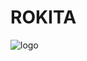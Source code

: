 # ROKITA

![logo](https://lh6.googleusercontent.com/WW3RS2DSxeTQvnrAqz8GHGuQr0lB4DrjNMHq0fUbmX06JDrL16jb_UYcZjKqSXsmOuqyHVvrhOHzKwAIIORg=w1098-h918)
